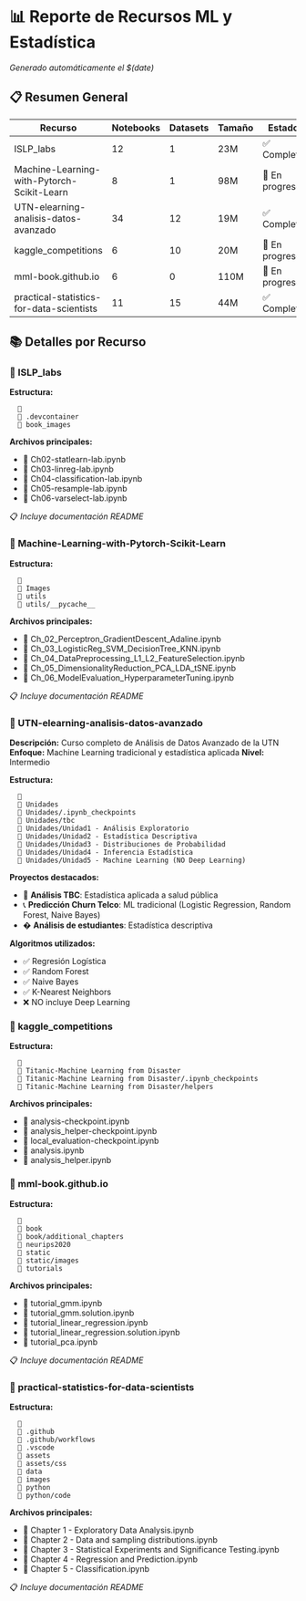 # 📊 Reporte de Recursos ML y Estadística

*Generado automáticamente el $(date)*

## 📋 Resumen General

| Recurso | Notebooks | Datasets | Tamaño | Estado |
|---------|-----------|----------|--------|--------|
| ISLP_labs | 12 | 1 | 23M | ✅ Completo |
| Machine-Learning-with-Pytorch-Scikit-Learn | 8 | 1 | 98M | 🔄 En progreso |
| UTN-elearning-analisis-datos-avanzado | 34 | 12 | 19M | ✅ Completo |
| kaggle_competitions | 6 | 10 | 20M | 🔄 En progreso |
| mml-book.github.io | 6 | 0 | 110M | 🔄 En progreso |
| practical-statistics-for-data-scientists | 11 | 15 | 44M | ✅ Completo |

## 📚 Detalles por Recurso

### 📖 ISLP_labs

**Estructura:**
```
  📁 
  📁 .devcontainer
  📁 book_images
```

**Archivos principales:**
- 📓 Ch02-statlearn-lab.ipynb
- 📓 Ch03-linreg-lab.ipynb
- 📓 Ch04-classification-lab.ipynb
- 📓 Ch05-resample-lab.ipynb
- 📓 Ch06-varselect-lab.ipynb

📋 *Incluye documentación README*

### 📖 Machine-Learning-with-Pytorch-Scikit-Learn

**Estructura:**
```
  📁 
  📁 Images
  📁 utils
  📁 utils/__pycache__
```

**Archivos principales:**
- 📓 Ch_02_Perceptron_GradientDescent_Adaline.ipynb
- 📓 Ch_03_LogisticReg_SVM_DecisionTree_KNN.ipynb
- 📓 Ch_04_DataPreprocessing_L1_L2_FeatureSelection.ipynb
- 📓 Ch_05_DimensionalityReduction_PCA_LDA_tSNE.ipynb
- 📓 Ch_06_ModelEvaluation_HyperparameterTuning.ipynb

📋 *Incluye documentación README*

### 📖 UTN-elearning-analisis-datos-avanzado

**Descripción:** Curso completo de Análisis de Datos Avanzado de la UTN
**Enfoque:** Machine Learning tradicional y estadística aplicada
**Nivel:** Intermedio

**Estructura:**
```
  📁 
  📁 Unidades
  📁 Unidades/.ipynb_checkpoints
  📁 Unidades/tbc
  📁 Unidades/Unidad1 - Análisis Exploratorio
  📁 Unidades/Unidad2 - Estadística Descriptiva  
  📁 Unidades/Unidad3 - Distribuciones de Probabilidad
  📁 Unidades/Unidad4 - Inferencia Estadística
  📁 Unidades/Unidad5 - Machine Learning (NO Deep Learning)
```

**Proyectos destacados:**
- 🏥 **Análisis TBC**: Estadística aplicada a salud pública
- 📞 **Predicción Churn Telco**: ML tradicional (Logistic Regression, Random Forest, Naive Bayes)
- � **Análisis de estudiantes**: Estadística descriptiva

**Algoritmos utilizados:**
- ✅ Regresión Logística
- ✅ Random Forest  
- ✅ Naive Bayes
- ✅ K-Nearest Neighbors
- ❌ NO incluye Deep Learning


### 📖 kaggle_competitions

**Estructura:**
```
  📁 
  📁 Titanic-Machine Learning from Disaster
  📁 Titanic-Machine Learning from Disaster/.ipynb_checkpoints
  📁 Titanic-Machine Learning from Disaster/helpers
```

**Archivos principales:**
- 📓 analysis-checkpoint.ipynb
- 📓 analysis_helper-checkpoint.ipynb
- 📓 local_evaluation-checkpoint.ipynb
- 📓 analysis.ipynb
- 📓 analysis_helper.ipynb


### 📖 mml-book.github.io

**Estructura:**
```
  📁 
  📁 book
  📁 book/additional_chapters
  📁 neurips2020
  📁 static
  📁 static/images
  📁 tutorials
```

**Archivos principales:**
- 📓 tutorial_gmm.ipynb
- 📓 tutorial_gmm.solution.ipynb
- 📓 tutorial_linear_regression.ipynb
- 📓 tutorial_linear_regression.solution.ipynb
- 📓 tutorial_pca.ipynb

📋 *Incluye documentación README*

### 📖 practical-statistics-for-data-scientists

**Estructura:**
```
  📁 
  📁 .github
  📁 .github/workflows
  📁 .vscode
  📁 assets
  📁 assets/css
  📁 data
  📁 images
  📁 python
  📁 python/code
```

**Archivos principales:**
- 📓 Chapter 1 - Exploratory Data Analysis.ipynb
- 📓 Chapter 2 - Data and sampling distributions.ipynb
- 📓 Chapter 3 - Statistical Experiments and Significance Testing.ipynb
- 📓 Chapter 4 - Regression and Prediction.ipynb
- 📓 Chapter 5 - Classification.ipynb

📋 *Incluye documentación README*

